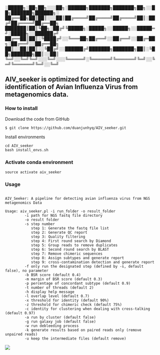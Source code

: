 ░█████╗░██╗██╗░░░██╗░██████╗███████╗███████╗██╗░░██╗███████╗██████╗░
██╔══██╗██║██║░░░██║██╔════╝██╔════╝██╔════╝██║░██╔╝██╔════╝██╔══██╗
███████║██║╚██╗░██╔╝╚█████╗░█████╗░░█████╗░░█████═╝░█████╗░░██████╔╝
██╔══██║██║░╚████╔╝░░╚═══██╗██╔══╝░░██╔══╝░░██╔═██╗░██╔══╝░░██╔══██╗
██║░░██║██║░░╚██╔╝░░██████╔╝███████╗███████╗██║░╚██╗███████╗██║░░██║
╚═╝░░╚═╝╚═╝░░░╚═╝░░░╚═════╝░╚══════╝╚══════╝╚═╝░░╚═╝╚══════╝╚═╝░░╚═╝ 

## AIV_seeker is optimized for detecting and identification of Avian Influenza Virus from metagenomics data.


### How to install


Download the code from GitHub

```
$ git clone https://github.com/duanjunhyq/AIV_seeker.git

```

Install environments 

```
cd AIV_seeker
bash install_envs.sh

```

### Activate conda environment 

```
source activate aiv_seeker

```


### Usage

```

AIV_Seeker: A pipeline for detecting avian influenza virus from NGS metagenomics Data

Usage: aiv_seeker.pl -i run_folder -o result_folder
         -i path for NGS fastq file directory
         -o result folder
         -s step number
            step 1: Generate the fastq file list
            step 2: Generate QC report
            step 3: Quality filtering
            step 4: First round search by Diamond
            step 5: Group reads to remove duplicates
            step 6: Second round search by BLAST
            step 7: Remove chimeric sequences
            step 8: Assign subtypes and generate report
            step 9: cross-contamination detection and generate report
         -f only run the designated step (defined by -s, default false), no parameter
         -b BSR score (default 0.4)
         -m margin of BSR score (default 0.3)
         -p percentage of concordant subtype (default 0.9)
         -t number of threads (default 2)
         -h display help message
         -l overlap level (default 0.7)
         -x threshold for identity (default 90%)
         -z threshold for chimeric check (default 75%)
         -c identity for clustering when dealing with cross-talking (default 0.97)
         -a run by cluster (default false)
         -g run galaxy job (default false)
         -w run debleeding process
         -k generate results based on paired reads only (remove unpaired reads)
         -u keep the intermediate files (default remove)

```

<img src="https://github.com/duanjunhyq/AIV_seeker/blob/master/img/subtype.jpg">
